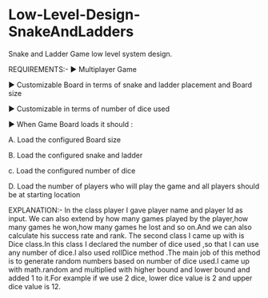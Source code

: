 # Low-Level-Design-SnakeAndLadders
Snake and Ladder Game low level system design.


REQUIREMENTS:-
► Multiplayer Game

► Customizable Board in terms of snake and ladder placement and Board size

► Customizable in terms of number of dice used

▶ When Game Board loads it should :

A. Load the configured Board size

B. Load the configured snake and ladder

c. Load the configured number of dice

D. Load the number of players who will play the game and all players should be at starting location


EXPLANATION:-
In the class player I gave player name and player Id as input. We can also extend by how many games played by the player,how many games he won,how many games he lost and so on.And we  can also calculate his success rate and rank.
The second class I came up with is Dice class.In this class I declared the number of dice used ,so that I can use any number of dice.I also used rollDice method .The main job of this method is to generate random numbers based on number of dice used.I came up with math.random and multiplied with higher bound and lower bound and added 1 to it.For example if we use 2 dice, lower dice value is  2 and upper dice value is 12.


